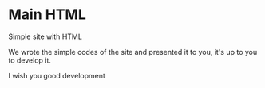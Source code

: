 <h1>Main HTML</h1>
<p>Simple site with HTML</p>
<p>We wrote the simple codes of the site and presented it to you, it's up to you to develop it.</p>
<p>I wish you good development</p>



